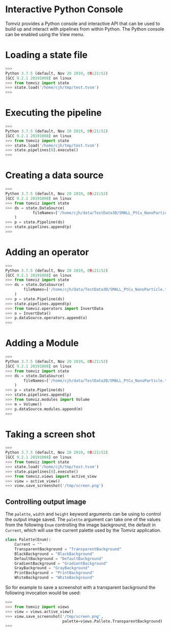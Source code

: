 # Interactive Python Console

Tomviz provides a Python console and interactive API that can be used to build up
and interact with pipelines from within Python. The Python console can be enabled
using the View menu.


# Loading a state file

```python
>>>
Python 3.7.5 (default, Nov 20 2019, 09:21:52)
[GCC 9.2.1 20191008] on linux
>>> from tomviz import state
>>> state.load('/home/cjh/tmp/test.tvsm')
>>>
```

# Executing the pipeline

```python
>>>
Python 3.7.5 (default, Nov 20 2019, 09:21:52)
[GCC 9.2.1 20191008] on linux
>>> from tomviz import state
>>> state.load('/home/cjh/tmp/test.tvsm')
>>> state.pipelines[0].execute()
>>>
```

# Creating a data source

```python
>>>
Python 3.7.5 (default, Nov 20 2019, 09:21:52)
[GCC 9.2.1 20191008] on linux
>>> from tomviz import state
>>> ds = state.DataSource(
            fileNames=['/home/cjh/data/TestData3D/SMALL_PtCu_NanoParticle.tif']
    )
>>> p = state.Pipeline(ds)
>>> state.pipelines.append(p)
>>>
```

# Adding an operator

```python
>>>
Python 3.7.5 (default, Nov 20 2019, 09:21:52)
[GCC 9.2.1 20191008] on linux
>>> from tomviz import state
>>> ds = state.DataSource(
        fileNames=['/home/cjh/data/TestData3D/SMALL_PtCu_NanoParticle.tif']
    )
>>> p = state.Pipeline(ds)
>>> state.pipelines.append(p)
>>> from tomviz.operators import InvertData
>>> o = InvertData()
>>> p.dataSource.operators.append(o)
>>>
```

# Adding a Module

```python
>>>
Python 3.7.5 (default, Nov 20 2019, 09:21:52)
[GCC 9.2.1 20191008] on linux
>>> from tomviz import state
>>> ds = state.DataSource(
        fileNames=['/home/cjh/data/TestData3D/SMALL_PtCu_NanoParticle.tif']
    )
>>> p = state.Pipeline(ds)
>>> state.pipelines.append(p)
>>> from tomviz.modules import Volume
>>> m = Volume()
>>> p.dataSource.modules.append(m)
>>>
```

# Taking a screen shot

```python
>>>
Python 3.7.5 (default, Nov 20 2019, 09:21:52)
[GCC 9.2.1 20191008] on linux
>>> from tomviz import state
>>> state.load('/home/cjh/tmp/test.tvsm')
>>> state.pipelines[0].execute()
>>> from tomviz.views import active_view
>>> view = active_view()
>>> view.save_screenshot('/tmp/screen.png')
```

## Controlling output image

The `palette`, `width` and `height` keyword arguments can be using to control the
output image saved. The `palette` argument can take one of the values from the
following `Enum` controlling the image background, the default in `Current`,
which will use the current palette used by the Tomviz application.

``` python
class Palette(Enum):
    Current = ""
    TransparentBackground = "TransparentBackground"
    BlackBackground = "BlackBackground"
    DefaultBackground = "DefaultBackground"
    GradientBackground = "GradientBackground"
    GrayBackground = "GrayBackground"
    PrintBackground = "PrintBackground"
    WhiteBackground = "WhiteBackground"
```

So for example to save a screenshot with a transparent background the following
invocation would be used:

```python
>>>
>>> from tomviz import views
>>> view = views.active_view()
>>> view.save_screenshot('/tmp/screen.png',
                         palette=views.Pallete.TransparentBackground)
>>>
```



